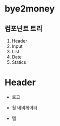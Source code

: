# bye2money

## 컴포넌트 트리

1. Header
2. Input
3. List
4. Date
5. Statics

# Header
- 로고


- 월 네비게이터
- 탭 
